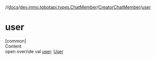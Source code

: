 //[docs](../../../index.md)/[dev.inmo.tgbotapi.types.ChatMember](../index.md)/[CreatorChatMember](index.md)/[user](user.md)



# user  
[common]  
Content  
open override val [user](user.md): [User](../../dev.inmo.tgbotapi.types/-user/index.md)  



